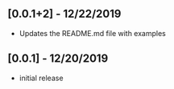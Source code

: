 ## [0.0.1+2] - 12/22/2019

* Updates the README.md file with examples


## [0.0.1] - 12/20/2019

* initial release

